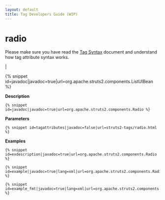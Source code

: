```yaml
---
layout: default
title: Tag Developers Guide (WIP)
---
```


# radio


Please make sure you have read the [Tag Syntax](#PAGE_13927) document and understand how tag attribute syntax works.

| 


{% snippet id=javadoc|javadoc=true|url=org.apache.struts2.components.ListUIBean %}

__Description__



~~~~~~~
{% snippet id=javadoc|javadoc=true|url=org.apache.struts2.components.Radio %}
~~~~~~~

__Parameters__



~~~~~~~
{% snippet id=tagattributes|javadoc=false|url=struts2-tags/radio.html %}
~~~~~~~

__Examples__



~~~~~~~
{% snippet id=exdescription|javadoc=true|url=org.apache.struts2.components.Radio %}
~~~~~~~


~~~~~~~
{% snippet id=example|javadoc=true|lang=xml|url=org.apache.struts2.components.Radio %}
~~~~~~~


~~~~~~~
{% snippet id=example_fmt|javadoc=true|lang=xml|url=org.apache.struts2.components.Radio %}
~~~~~~~
